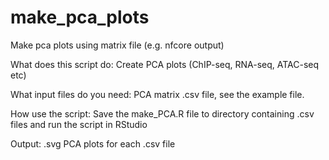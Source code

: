 # make_pca_plots
Make pca plots using matrix file (e.g. nfcore output)

What does this script do: Create PCA plots (ChIP-seq, RNA-seq, ATAC-seq etc)

What input files do you need: PCA matrix .csv file, see the example file.

How use the script: Save the make_PCA.R file to directory containing .csv files and run the script in RStudio

Output: .svg PCA plots for each .csv file
